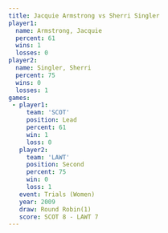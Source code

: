 ```yaml
---
title: Jacquie Armstrong vs Sherri Singler
player1:                  
  name: Armstrong, Jacquie
  percent: 61             
  wins: 1                 
  losses: 0               
player2:                  
  name: Singler, Sherri   
  percent: 75             
  wins: 0                 
  losses: 1               
games:
 - player1:        
     team: 'SCOT'  
     position: Lead
     percent: 61   
     win: 1        
     loss: 0       
   player2:          
     team: 'LAWT'    
     position: Second
     percent: 75     
     win: 0          
     loss: 1         
   event: Trials (Women) 
   year: 2009            
   draw: Round Robin(1)  
   score: SCOT 8 - LAWT 7
---
```

